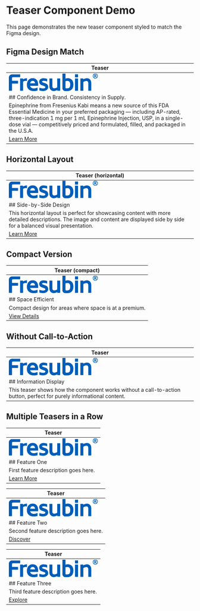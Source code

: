 # Teaser Component Demo

This page demonstrates the new teaser component styled to match the Figma design.

## Figma Design Match

| Teaser |
|---|
| ![Medical Professional](./icons/logo-fresubin.png) |
| ## Confidence in Brand. Consistency in Supply. |
| Epinephrine from Fresenius Kabi means a new source of this FDA Essential Medicine in your preferred packaging — including AP-rated, three-indication 1 mg per 1 mL Epinephrine Injection, USP, in a single-dose vial — competitively priced and formulated, filled, and packaged in the U.S.A. |
| [Learn More](https://www.fresenius-kabi.com) |

## Horizontal Layout

| Teaser (horizontal) |
|---|
| ![Sample Image](./icons/logo-fresubin.png) |
| ## Side-by-Side Design |
| This horizontal layout is perfect for showcasing content with more detailed descriptions. The image and content are displayed side by side for a balanced visual presentation. |
| [Learn More](https://www.adobe.com/products/experience-manager.html) |

## Compact Version

| Teaser (compact) |
|---|
| ![Sample Image](./icons/logo-fresubin.png) |
| ## Space Efficient |
| Compact design for areas where space is at a premium. |
| [View Details](https://www.adobe.com/products/experience-manager.html) |

## Without Call-to-Action

| Teaser |
|---|
| ![Sample Image](./icons/logo-fresubin.png) |
| ## Information Display |
| This teaser shows how the component works without a call-to-action button, perfect for purely informational content. |

## Multiple Teasers in a Row

| Teaser |
|---|
| ![Sample Image](./icons/logo-fresubin.png) |
| ## Feature One |
| First feature description goes here. |
| [Learn More](#) |

| Teaser |
|---|
| ![Sample Image](./icons/logo-fresubin.png) |
| ## Feature Two |
| Second feature description goes here. |
| [Discover](#) |

| Teaser |
|---|
| ![Sample Image](./icons/logo-fresubin.png) |
| ## Feature Three |
| Third feature description goes here. |
| [Explore](#) |